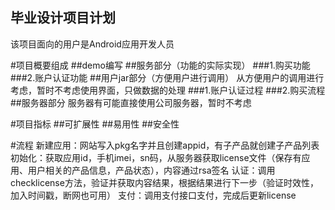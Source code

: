 毕业设计项目计划
---------------

该项目面向的用户是Android应用开发人员

#项目概要组成
##demo编写
##服务部分（功能的实际实现）
###1.购买功能
###2.账户认证功能
##用户jar部分（方便用户进行调用）
从方便用户的调用进行考虑，暂时不考虑使用界面，只做数据的处理
###1.账户认证过程
###2.购买流程
##服务器部分
服务器有可能直接使用公司服务器，暂时不考虑

#项目指标
##可扩展性
##易用性
##安全性

#流程
新建应用：网站写入pkg名字并且创建appid，有子产品就创建子产品列表
初始化：获取应用id，手机imei，sn码，从服务器获取license文件（保存有应用、用户相关的产品信息，产品状态），内容通过rsa签名
认证：调用checklicense方法，验证并获取内容结果，根据结果进行下一步（验证时效性，加入时间戳，断网也可用）
支付：调用支付接口支付，完成后更新license
